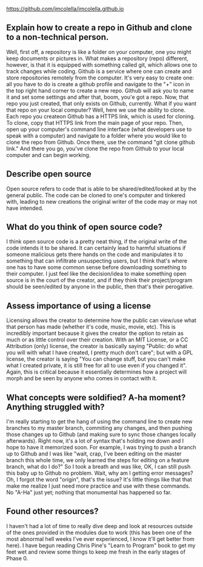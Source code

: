 https://github.com/jmcolella/jmcolella.github.io

## Explain how to create a repo in Github and clone to a non-technical person.

Well, first off, a repository is like a folder on your computer, one you might keep documents or pictures in. What makes a repository (repo) different, however, is that it is equipped with something called git, which allows one to track changes while coding. Github is a service where one can create and store repositories remotely from the computer. It's very easy to create one: all you have to do is create a github profile and navigate to the "+" icon in the top right hand corner to create a new repo. Github will ask you to name it and set some settings and after that, boom, you'e got a repo. Now, that repo you just created, that only exists on Github, currently. What if you want that repo on your local computer? Well, here we use the ability to clone. Each repo you createon Github has a HTTPS link, which is used for cloning. To clone, copy that HTTPS link from the main page of your repo. Then, open up your computer's command line interface (what developers use to speak with a computer) and navigate to a folder where you would like to clone the repo from Github. Once there, use the command "git clone github link." And there you go, you've clone the repo from Github to your local computer and can begin working.

## Describe open source

Open source refers to code that is able to be shared/edited/looked at by the general public. The code can be cloned to one's computer and tinkered with, leading to new creations the original writer of the code may or may not have intended.

## What do you think of open source code?

I think open source code is a pretty neat thing, if the original write of the code intends it to be shared. It can certainly lead to harmful situations if someone malicious gets there hands on the code and manipulates it to something that can infiltrate unsuspecting users, but I think that's where one has to have some common sense before downloading something to their computer. I just feel like the decision/idea to make something open source is in the court of the creator, and if they think their project/program should be seen/edited by anyone in the public, then that's their perogative.

## Assess importance of using a license

Licensing allows the creator to determine how the public can view/use what that person has made (whether it's code, music, movie, etc). This is incredibly important because it gives the creator the option to retain as much or as little control over their creation. With an MIT License, or a CC Attribution (only) license, the creator is basically saying "Public: do what you will with what I have created, I pretty much don't care"; but with a GPL license, the creator is saying "You can change stuff, but you can't make what I created private, it is still free for all to use even if you changed it". Again, this is critical because it essentially determines how a project will morph and be seen by anyone who comes in contact with it.

## What concepts were soldified? A-ha moment? Anything struggled with?

I'm really starting to get the hang of using the command line to create new branches to my master branch, commiting any changes, and then pushing those changes up to Github (and making sure to sync those changes locally afterwards). Right now, it's a lot of syntax that's holding me down and I hope to have it memorized soon. For example, I was trying to push a branch up to Github and I was like "wait, crap, I've been editing on the master branch this whole time, we only learned the steps for editing on a feature branch, what do I do?" So I took a breath and was like, OK, I can still push this baby up to Github no problem. Wait, why am I getting error messages? Oh, I forgot the word "origin", that's the issue? It's little things like that that make me realize I just need more practice and use with these commands. No "A-Ha" just yet; nothing that monumental has happened so far.

## Found other resources?

I haven't had a lot of time to really dive deep and look at resources outside of the ones provided in the modules due to work (this has been one of the most abnormal hell weeks I've ever experienced, I know it'll get better from here). I have begun reading Chris Pine's "Learn to Program" book to get my feet wet and review some things to keep me fresh in the early stages of Phase 0.